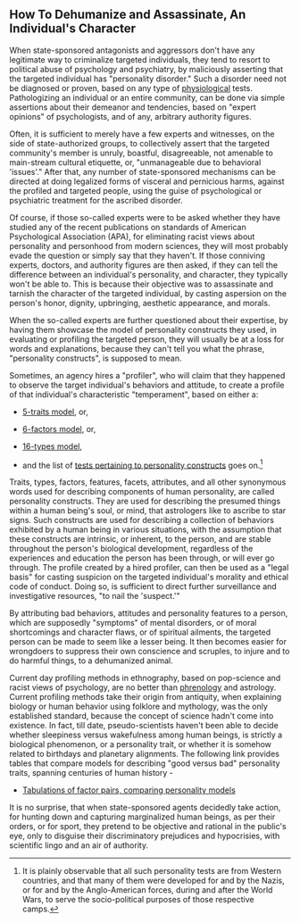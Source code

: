 ## How To Dehumanize and Assassinate, An Individual's Character 

When state-sponsored antagonists and aggressors don't have any legitimate way to criminalize targeted individuals, they tend to resort to political abuse of psychology and psychiatry, by maliciously asserting that the targeted individual has "personality disorder." Such a disorder need not be diagnosed or proven, based on any type of <ins>physiological</ins> tests. Pathologizing an individual or an entire community, can be done via simple assertions about their demeanor and tendencies, based on "expert opinions" of psychologists, and of any, arbitrary authority figures. 

Often, it is sufficient to merely have a few experts and witnesses, on the side of state-authorized groups, to collectively assert that the targeted community's member is unruly, boastful, disagreeable, not amenable to main-stream cultural etiquette, or, "unmanageable due to behavioral 'issues'." After that, any number of state-sponsored mechanisms can be directed at doing legalized forms of visceral and pernicious harms, against the profiled and targeted people, using the guise of psychological or psychiatric treatment for the ascribed disorder. 

Of course, if those so-called experts were to be asked whether they have studied any of the recent publications on standards of American Psychological Association (APA), for eliminating racist views about personality and personhood from modern sciences, they will most probably evade the question or simply say that they haven't. If those conniving experts, doctors, and authority figures are then asked, if they can tell the difference between an individual's personality, and character, they typically won't be able to. This is because their objective was to assassinate and tarnish the character of the targeted individual, by casting aspersion on the person's honor, dignity, upbringing, aesthetic appearance, and morals. 

When the so-called experts are further questioned about their expertise, by having them showcase the model of personality constructs they used, in evaluating or profiling the targeted person, they will usually be at a loss for words and explanations, because they can't tell you what the phrase, "personality constructs", is supposed to mean. 

Sometimes, an agency hires a "profiler", who will claim that they happened to observe the target individual's behaviors and attitude, to create a profile of that individual's characteristic "temperament", based on either a: 
 
 - [5-traits model](https://en.wikipedia.org/wiki/Big_Five_personality_traits), or, 
 
 - [6-factors model](https://en.wikipedia.org/wiki/HEXACO_model_of_personality_structure), or,
 
 - [16-types model](https://en.wikipedia.org/wiki/Myers%E2%80%93Briggs_Type_Indicator),  
 
 - and the list of [tests pertaining to personality constructs](https://en.wikipedia.org/wiki/List_of_tests#Personality_tests) goes on.[^1] 

Traits, types, factors, features, facets, attributes, and all other synonymous words used for describing components of human personality, are called personality constructs. They are used for describing the presumed things within a human being's soul, or mind, that astrologers like to ascribe to star signs. Such constructs are used for describing a collection of behaviors exhibited by a human being in various situations, with the assumption that these constructs are intrinsic, or inherent, to the person, and are stable throughout the person's biological development, regardless of the experiences and education the person has been through, or will ever go through. The profile created by a hired profiler, can then be used as a "legal basis" for casting suspicion on the targeted individual's morality and ethical code of conduct. Doing so, is sufficient to direct further surveillance and investigative resources, "to nail the 'suspect.'" 

By attributing bad behaviors, attitudes and personality features to a person, which are supposedly "symptoms" of mental disorders, or of moral shortcomings and character flaws, or of spiritual ailments, the targeted person can be made to seem like a lesser being. It then becomes easier for wrongdoers to suppress their own conscience and scruples, to injure and to do harmful things, to a dehumanized animal.  

Current day profiling methods in ethnography, based on pop-science and racist views of psychology, are no better than [phrenology](https://en.wikipedia.org/wiki/Phrenology#Application) and astrology. Current profiling methods take their origin from antiquity, when explaining biology or human behavior using folklore and mythology, was the only established standard, because the concept of science hadn't come into existence. In fact, till date, pseudo-scientists haven't been able to decide whether sleepiness versus wakefulness among human beings, is strictly a biological phenomenon, or a personality trait, or whether it is somehow related to birthdays and planetary alignments. The following link provides tables that compare models for describing "good versus bad" personality traits, spanning centuries of human history - 

- [Tabulations of factor pairs, comparing personality models](https://en.wikipedia.org/wiki/Two-factor_models_of_personality#Other_factor_pairs)  

It is no surprise, that when state-sponsored agents decidedly take action, for hunting down and capturing marginalized human beings, as per their orders, or for sport, they pretend to be objective and rational in the public's eye, only to disguise their discriminatory prejudices and hypocrisies, with scientific lingo and an air of authority. 

[^1]: It is plainly observable that all such personality tests are from Western countries, and that many of them were developed for and by the Nazis, or for and by the Anglo-American forces, during and after the World Wars, to serve the socio-political purposes of those respective camps. 